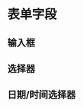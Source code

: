 <script setup>
import InputFieldDemo from './InputFieldDemo.vue'
import SelectFieldDemo from './SelectFieldDemo.vue'
import DatetimeFieldDemo from './DatetimeFieldDemo.vue'
</script>

# 表单字段

## 输入框

<InputFieldDemo />

## 选择器

<SelectFieldDemo />

## 日期/时间选择器

<DatetimeFieldDemo />
